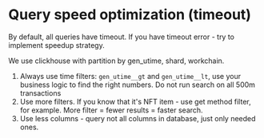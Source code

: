 # Query speed optimization (timeout)

By default, all queries have timeout. If you have timeout error - try to implement speedup strategy.

We use clickhouse with partition by gen\_utime, shard, workchain.

1. Always use time filters: `gen_utime__gt` and `gen_utime__lt`, use your business logic to find the right numbers. Do not run search on all 500m transactions
2. Use more filters. If you know that it's NFT item - use get method filter, for example. More filter = fewer results = faster search.
3. Use less columns - query not all columns in database, just only needed ones.&#x20;

